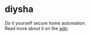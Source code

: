 diysha
======

Do it yourself secure home automation.<br/>
Read more about it on the <a href='http://github.com/w5xd/diysha/wiki'>wiki</a>.
